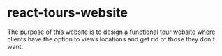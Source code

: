 # react-tours-website
The purpose of this website is to design a functional tour website where clients have the option to views locations and get rid of those they don't want.
